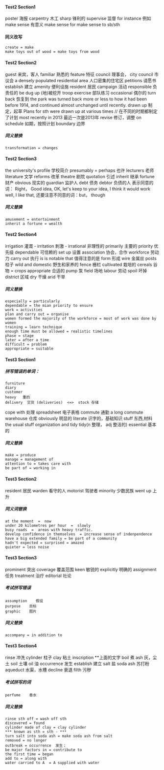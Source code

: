 #### Test2  Section1
poster   海报
carpentry   木工
sharp   锋利的
supervise   监督
for instance   例如
make sense   有意义
    make sense for
    make sense to sb/sth  
#### 同义改写
    create = make 
    make toys out of wood = make toys from wood


#### Test2  Section2
guest   来宾，客人
familiar   熟悉的
feature  特征
council   理事会，
    city council  市议会
a densely populated residential area  人口密集的住宅区
petitions   请愿书
establish   建立
amenity   便利设施
resident   居民
campaign    活动
responsible    负责任的
be dug up    (地)被挖开
troop exercise    部队练习
occasional    偶尔的
turn back   恢复到
    the park was turned back more or less to how it had been before 1914, and continued almost unchanged until recently. 
drawn up    制定，起草
    Plans for sth were drawn up at various times    // 在不同的时期都制定了计划
most recently in 2013    最近一次是2013年
revise   修订，调整
on schedule   如期，按照计划
boundary   边界
##### 同义替换
    transformation = changes

#### Test2 Section3
the university's profile  学校简介
presumably = perhaps   也许 
lecturers    老师
literature    文学
reforms   改革
theatre   剧院
quotation    引述
inherit    继承
fortune    财产
obvious    现实的
guardian   监护人
debt    债务
    debtor   负债的人
表示同意的词： Right，   Good idea,  OK,  let's keep to your idea,  I think it would work well,  I like that,
还要注意不同意的词：but， though 
##### 同义替换
    amusement = entertainment
    inherit a fortune = wealth

#### Test2 Section4
irrigation    灌溉
    - irritation  刺激
    - irrational  非理性的
primarily    主要的
priority    优先级
dependable    可信赖的
set up   设置
association   协会，合作
workforce   劳动力
carry out   执行
is is notable that    值得注意的是
form   形成
wire  金属丝
posts   柱子
wild and domestic  野生和家养的
fence   栅栏
cultivated  栽培的
cereals  谷物 = crops
appropriate 合适的
pump   泵
field   场地
labour  劳动
spoil   坏掉
district   区域
dry     干燥
arid    干旱

##### 同义替换
    especially = particularly
    dependable = the mian priority to ensure
    work = activities
    plan and carry out = organise
    women formed the majority of the workforce = most of work was done by women
    training = learn technique
    enough time must be allowed = realistic timelines
    phase = stage
    later = after a time
    difficult = problem
    appropriate = suitable


#### Test3 Section1
##### 拼写错误的单词：
    furniture
    diary
    customer
    heavy   重的
    delivery  交货 (deliveries)  <=>  stock 存储
cope with  处理
spreadsheet   电子表格
commute   通勤    a long commute
warehouse    仓库
obviously  明显的
literate   识字的，基础知识
stuff   东西,材料   the usual stuff
organization and tidy    tidy(n 整理， adj 整洁的)
essential   基本的

##### 同义替换
    make = produce
    manage = management of
    attention to = takes care with
    be part of = working in


#### Test3 Section2
resident   居民
warden   看守的人
motorist   驾驶者
minority   少数民族
went up   上升
##### 同义词替换
    at the moment  =  now
    under 20 kilometres per hour  =  slowly
    busy roads  =  areas with heavy traffic.
    develop confidence in themselves  = increase sense of indenpendence
    have a big extended family = be part of a community
    hadn't expected = surprised = amazed
    quieter = less noise 

#### Test3 Section3
prominent  突出
coverage   覆盖范围
keen   敏锐的
explicitly   明确的
assignment   任务
treatment    治疗
editorial    社论

##### 考试拼写错误
    assumption    假设
    purpose    目标
    graphic    图片

##### 同义替换
    accompany = in addition to

#### Test3 Section4
rinse     冲洗
cylinder   柱子
clay    粘土
inscription   **上面的文字
boil   煮
ash    灰，尘土
soil    土壤
oil     油
occurrence   发生
establish    建立
salt     盐
soda ash   苏打粉
aqueduct  水渠，水槽
decline  衰退
filth   污秽

##### 考试拼写的词
    perfume    香水

##### 同义替换
    rinse sth off = wash off sth
    discovered = found
    cylinder made of clay = clay cylinder 
    *** known as sth = sth - ***
    turn salt into soda ash = make soda ash from salt
    removed = no longer
    outbreak = occurrence  发生； 
    be major factors in = contribute to        
    the first time = began
    add to = along with
    water carried to A  = A supplied with water  
